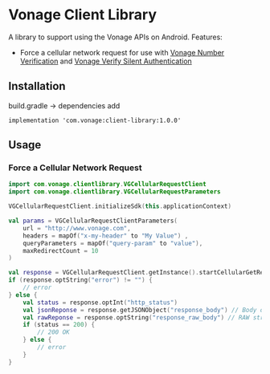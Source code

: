 # Vonage Client Library

A library to support using the Vonage APIs on Android. Features:

* Force a cellular network request for use with [Vonage Number Verification](https://developer.vonage.com/en/number-verification/overview) and [Vonage Verify Silent Authentication](https://developer.vonage.com/en/verify/guides/silent-authentication)

## Installation

build.gradle -> dependencies add

```
implementation 'com.vonage:client-library:1.0.0'
```

## Usage

### Force a Cellular Network Request

```kotlin
import com.vonage.clientlibrary.VGCellularRequestClient
import com.vonage.clientlibrary.VGCellularRequestParameters

VGCellularRequestClient.initializeSdk(this.applicationContext)

val params = VGCellularRequestClientParameters(
    url = "http://www.vonage.com",
    headers = mapOf("x-my-header" to "My Value") ,
    queryParameters = mapOf("query-param" to "value"),
    maxRedirectCount = 10
)

val response = VGCellularRequestClient.getInstance().startCellularGetRequest(params, false)
if (response.optString("error") != "") {
    // error
} else {
    val status = response.optInt("http_status")
    val jsonReponse = response.getJSONObject("response_body") // Body of response parsed to JSON (NULL if not JSON)
    val rawReponse = response.optString("response_raw_body") // RAW string of response body (Only populated if not JSON)
    if (status == 200) {
        // 200 OK
    } else {
        // error
    }
}
```